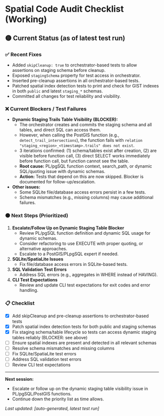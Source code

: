 # Spatial Code Audit Checklist (Working)

## 🟡 Current Status (as of latest test run)

### ✅ Recent Fixes
- Added `skipCleanup: true` to orchestrator-based tests to allow assertions on staging schema before cleanup.
- Exposed `stagingSchema` property for test access in orchestrator.
- Inserted pre-cleanup assertions in all orchestrator-based tests.
- Patched spatial index detection tests to print and check for GIST indexes in both `public` and latest `staging_*` schemas.
- Committed all changes for test reliability and visibility.

### ❌ Current Blockers / Test Failures
- **Dynamic Staging Trails Table Visibility (BLOCKER):**
  - The orchestrator creates and commits the staging schema and all tables, and direct SQL can access them.
  - However, when calling the PostGIS function (e.g., `detect_trail_intersections`), the function fails with `relation "staging_<region>_<timestamp>.trails" does not exist`.
  - 3 iterations confirmed: (1) schema/tables exist after creation, (2) are visible before function call, (3) direct SELECT works immediately before function call, but function cannot see the table.
  - **Root cause:** PL/pgSQL function context, search_path, or dynamic SQL/quoting issue with dynamic schemas.
  - **Action:** Tests that depend on this are now skipped. Blocker is documented for follow-up/escalation.
- **Other issues:**
  - Some SQLite file/database access errors persist in a few tests.
  - Schema mismatches (e.g., missing columns) may cause additional failures.

### 🟠 Next Steps (Prioritized)
1. **Escalate/Follow Up on Dynamic Staging Table Blocker**
   - Review PL/pgSQL function definition and dynamic SQL usage for dynamic schemas.
   - Consider refactoring to use EXECUTE with proper quoting, or alternative approaches.
   - Escalate to a PostGIS/PLpgSQL expert if needed.
2. **SQLite/SpatiaLite Issues**
   - Fix file/database access errors in SQLite-based tests.
3. **SQL Validation Test Errors**
   - Address SQL errors (e.g., aggregates in WHERE instead of HAVING).
4. **CLI Test Expectations**
   - Review and update CLI test expectations for exit codes and error handling.

### 📋 Checklist
- [x] Add skipCleanup and pre-cleanup assertions to orchestrator-based tests
- [x] Patch spatial index detection tests for both public and staging schemas
- [x] Fix staging schema/table lifecycle so tests can access dynamic staging tables reliably (BLOCKER: see above)
- [ ] Ensure spatial indexes are present and detected in all relevant schemas
- [ ] Resolve schema mismatches and missing columns
- [ ] Fix SQLite/SpatiaLite test errors
- [ ] Address SQL validation test errors
- [ ] Review CLI test expectations

---

**Next session:**
- Escalate or follow up on the dynamic staging table visibility issue in PL/pgSQL/PostGIS functions.
- Continue down the priority list as time allows.

_Last updated: [auto-generated, latest test run]_ 